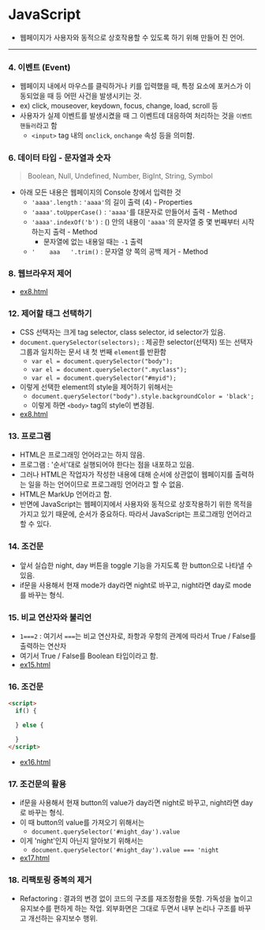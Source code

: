 # JavaScript
- 웹페이지가 사용자와 동적으로 상호작용할 수 있도록 하기 위해 만들어 진 언어.
---

### 4. 이벤트 (Event)
- 웹페이지 내에서 마우스를 클릭하거나 키를 입력했을 때, 특정 요소에 포커스가 이동되었을 때 등 어떤 사건을 발생시키는 것.
- ex) click, mouseover, keydown, focus, change, load, scroll 등
- 사용자가 실제 이벤트를 발생시켰을 때 그 이벤트데 대응하여 처리하는 것을 `이벤트 핸들러`라고 함
  - `<input>` tag 내의 `onclick`, `onchange` 속성 등을 의미함.

### 6. 데이터 타입 - 문자열과 숫자
> Boolean, Null, Undefined, Number, BigInt, String, Symbol
- 아래 모든 내용은 웹페이지의 Console 창에서 입력한 것
  - `'aaaa'.length` : `'aaaa'`의 길이 출력 (4) - Properties
  - `'aaaa'.toUpperCase()` : `'aaaa'`를 대문자로 만들어서 출력 - Method
  - `'aaaa'.indexOf('b')` : () 안의 내용이 `'aaaa'`의 문자열 중 몇 번째부터 시작하는지 출력 - Method
    - 문자열에 없는 내용일 때는 `-1` 출력
  - `'    aaa   '.trim()` : 문자열 양 쪽의 공백 제거 - Method

### 8. 웹브라우저 제어
- [ex8.html](./exercise/ex8.html)

### 12. 제어할 태그 선택하기
- CSS 선택자는 크게 tag selector, class selector, id selector가 있음.
- `document.querySelector(selectors);` : 제공한 selector(선택자) 또는 선택자 그룹과 일치하는 문서 내 첫 번째 `element`를 반환함
  - `var el = document.querySelector("body");`
  - `var el = document.querySelector(".myclass");`
  - `var el = document.querySelector("#myid");`
- 이렇게 선택한 element의 style을 제어하기 위해서는
  - `document.querySelector("body").style.backgroundColor = 'black';`
  - 이렇게 하면 `<body>` tag의 style이 변경됨.
- [ex8.html](./exercise/ex8.html)

### 13. 프로그램
- HTML은 프로그래밍 언어라고는 하지 않음.
- 프로그램 : '순서'대로 실행되어야 한다는 점을 내포하고 있음.
- 그러나 HTML은 작업자가 작성한 내용에 대해 순서에 상관없이 웹페이지를 출력하는 일을 하는 언어이므로 프로그래밍 언어라고 할 수 없음. 
- HTML은 MarkUp 언어라고 함.
- 반면에 JavaScript는 웹페이지에서 사용자와 동적으로 상호작용하기 위한 목적을 가지고 있기 때문에, 순서가 중요하다. 따라서 JavaScript는 프로그래밍 언어라고 할 수 있다.

### 14. 조건문
- 앞서 실습한 night, day 버튼을 toggle 기능을 가지도록 한 button으로 나타낼 수 있음.
- if문을 사용해서 현재 mode가 day라면 night로 바꾸고, night라면 day로 mode를 바꾸는 형식.

### 15. 비교 연산자와 불리언
- `1===2` : 여기서 `===`는 비교 연산자로, 좌항과 우항의 관계에 따라서 True / False를 출력하는 연산자
- 여기서 True / False를 Boolean 타입이라고 함.
- [ex15.html](./exercise/ex15.html)

### 16. 조건문
```html
<script>
  if() {

  } else {

  }
</script>
```
- [ex16.html](./exercise/ex16.html)

### 17. 조건문의 활용
-  if문을 사용해서 현재 button의 value가 day라면 night로 바꾸고, night라면 day로 바꾸는 형식.
- 이 때 button의 value를 가져오기 위해서는
  - `document.querySelector('#night_day').value`
- 이게 'night'인지 아닌지 알아보기 위해서는
  - `document.querySelector('#night_day').value === 'night`
- [ex17.html](./exercise/ex17.html)

### 18. 리팩토링 중복의 제거
- Refactoring : 결과의 변경 없이 코드의 구조를 재조정함을 뜻함. 가독성을 높이고 유지보수를 편하게 하는 작업. 외부화면은 그대로 두면서 내부 논리나 구조를 바꾸고 개선하는 유지보수 행위.